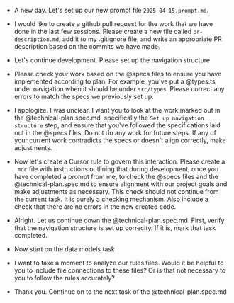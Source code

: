 - A new day. Let's set up our new prompt file `2025-04-15.prompt.md`.

- I would like to create a github pull request for the work that we have done in the last few sessions. Please create a new file called `pr-description.md`, add it to my .gitignore file, and write an appropriate PR description based on the commits we have made.

- Let's continue development. Please set up the navigation structure

- Please check your work based on the @specs files to ensure you have implemented according to plan. For example, you've put a @types.ts under navigation when it should be under `src/types`. Please correct any errors to match the specs we previously set up.

- I apologize. I was unclear. I want you to look at the work marked out in the @technical-plan.spec.md, specifically the `Set up navigation structure` step, and ensure that you've followed the specifications laid out in the @specs files. Do not do any work for future steps. If any of your current work contradicts the specs or doesn't align correctly, make adjustments.

- Now let's create a Cursor rule to govern this interaction. Please create a `.mdc` file with instructions outlining that during development, once you have completed a prompt from me, to check the @specs files and the @technical-plan.spec.md to ensure alignment with our project goals and make adjustments as necessary. This check should not continue from the current task. It is purely a checking mechanism. Also include a check that there are no errors in the new created code.

- Alright. Let us continue down the @technical-plan.spec.md. First, verify that the navigation structure is set up correclty. If it is, mark that task completed.

- Now start on the data models task.

- I want to take a moment to analyze our rules files. Would it be helpful to you to include file connections to these files? Or is that not necessary to you to follow the rules accurately?

- Thank you. Continue on to the next task of the @technical-plan.spec.md

